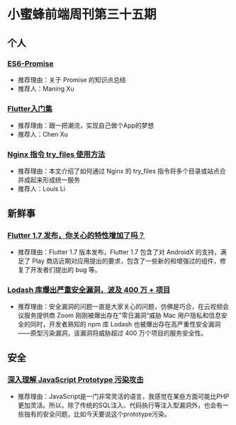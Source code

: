 # 小蜜蜂前端周刊第三十五期

## 个人

### [ES6-Promise](https://www.jianshu.com/p/d2f61e8795d2)

- 推荐理由：关于 Promise 的知识点总结
- 推荐人：Maning Xu

### [Flutter入门集](https://www.jianshu.com/p/2f9ed303c8ec)

- 推荐理由：跟一把潮流，实现自己做个App的梦想
- 推荐人：Chen Xu

### [Nginx 指令 try_files 使用方法](https://lichangwei.github.io/2019/07/15/nginx-try-files/)

- 推荐理由：本文介绍了如何通过 Nginx 的 try_files 指令将多个目录或站点合并成起来形成统一服务
- 推荐人：Louis Li

## 新鲜事

### [Flutter 1.7 发布，你关心的特性增加了吗？](https://www.infoq.cn/article/8-TbGbx7Ut26D9O3808a)

- 推荐理由：Flutter 1.7 版本发布，Flutter 1.7 包含了对 AndroidX 的支持，满足了 Play 商店近期对应用提出的要求，包含了一些新的和增强过的组件，修复了开发者们提出的 bug 等。

### [Lodash 库爆出严重安全漏洞，波及 400 万 + 项目](https://www.infoq.cn/article/k7C-ZvXKOHh284ToEy9K)

- 推荐理由：安全漏洞的问题一直是大家关心的问题，仿佛是巧合，在云视频会议服务提供商 Zoom 刚刚被爆出存在”零日漏洞“威胁 Mac 用户隐私和信息安全的同时，开发者熟知的 npm 库 Lodash 也被爆出存在高严重性安全漏洞——原型污染漏洞，该漏洞将威胁超过 400 万个项目的服务安全性。

## 安全

### [深入理解 JavaScript Prototype 污染攻击](https://www.leavesongs.com/PENETRATION/javascript-prototype-pollution-attack.html)

- 推荐理由：JavaScript是一门非常灵活的语言，我感觉在某些方面可能比PHP更加灵活。所以，除了传统的SQL注入、代码执行等注入型漏洞外，也会有一些独有的安全问题，比如今天要说这个prototype污染。
